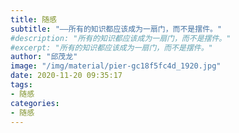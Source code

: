 ```yaml
---
title: 随感
subtitle: "——所有的知识都应该成为一扇门，而不是摆件。"
#description: "所有的知识都应该成为一扇门，而不是摆件。"
#excerpt: "所有的知识都应该成为一扇门，而不是摆件。"
author: "邱茂龙"
image: "/img/material/pier-gc18f5fc4d_1920.jpg"
date: 2020-11-20 09:35:17
tags:
- 随感
categories:
- 随感
---
```


